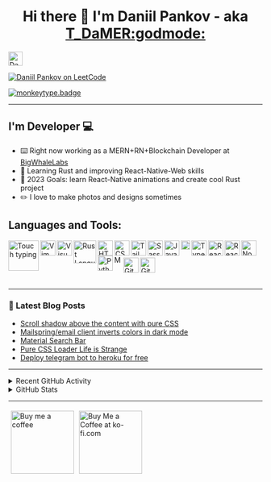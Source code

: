 <h1 align="center">Hi there 👋 I'm Daniil Pankov - aka <a href="https://taplink.cc/1_damer">T_DaMER:godmode:</a></h1> 


<!-- [![Website](https://img.shields.io/website?label=https://github.com/T-Damer/myPortfolio&style=for-the-badge&url=https%3A%2F%2Fhttps://github.com/T-Damer/myPortfolio)](https://github.com/T-Damer/myPortfolio) -->

<!-- <a href="https://stackoverflow.com/users/14385332/t-damer"><img src="https://stackoverflow.com/users/flair/14385332.png?theme=dark" width="208" height="58" alt="profile for T_DaMER at Stack Overflow, Q&amp;A for professional and enthusiast programmers" title="profile for T_DaMER at Stack Overflow, Q&amp;A for professional and enthusiast programmers"></a> -->

<!-- <a href="https://www.hackthebox.com/badge/image/1376915 -->

<a href="https://www.codewars.com/users/T_DaMER/"><img src="https://www.codewars.com/users/T_DaMER/badges/large" height="28px" alt="Daniil Pankov on Codewars" title="Daniil Pankov on Codewars"></a> 

<a href="https://leetcode.com/T-Damer/" ><img src="https://img.shields.io/badge/dynamic/json?style=for-the-badge&labelColor=black&color=%23ffa116&label=Solved&query=solved&url=https%3A%2F%2Fleetcode-badge.vercel.app%2Fapi%2Fusers%2FT-Damer&logo=leetcode&logoColor=yellow" alt="Daniil Pankov on LeetCode" title="Daniil Pankov on LeetCode" /> </a>

[![monkeytype.badge]](https://monkeytype.com/profile/t_damer)

---

## I'm Developer 💻

- ⌨️ Right now working as a MERN+RN+Blockchain Developer at [BigWhaleLabs](https://github.com/BigWhaleLabs)
- 🦀 Learning Rust and improving React-Native-Web skills
- 🏹 2023 Goals: learn React-Native animations and create cool Rust project
- ✏️ I love to make photos and designs sometimes

<!-- ## Contact me:
[<img style="margin: 5px" align="left" alt="T.DaM∑R | Discord" width="50px" src="https://user-images.githubusercontent.com/49658988/147961619-e55ef10b-ac9a-42e9-b0ea-eea37e5b6674.png" />][discord]
[<img style="margin: 5px" align="left" alt="T.DaM∑R | Twitter" width="50px" src="https://user-images.githubusercontent.com/49658988/147961429-6bf4debe-f7b7-4fc2-b5f6-34c1d72eada6.png" />][twitter]
[<img style="margin: 5px" align="left" alt="T.DaM∑R | LinkedIn" width="50px" src="https://user-images.githubusercontent.com/49658988/147961472-41726a08-9490-4b09-b36d-65ba477e66c8.png" />][linkedin]
[<img style="margin: 5px" align="left" alt="T.DaM∑R | Instagram" width="50px" src="https://user-images.githubusercontent.com/49658988/147961566-4a14ac13-a434-4ee6-ba95-9c0305677847.png" />][instagram
 -->

## Languages and Tools:

[<img align="left" alt="Touch typing" width="60px" src="https://user-images.githubusercontent.com/49658988/187408876-981ba985-60dd-4b36-bdb9-0a1138c5c0c1.png" />][thisrepo]
[<img align="left" alt="Vim" width="30px" src="https://user-images.githubusercontent.com/49658988/169137953-8458d8ca-8211-4a9f-a524-7e83c9376ae6.png" />][thisrepo]
[<img align="left" alt="Visual Studio Code" width="30px" src="https://user-images.githubusercontent.com/49658988/147962349-8f85d228-bbbb-4378-859c-19bd8d554165.png" />][thisrepo]
[<img align="left" alt="Rust Language" width="45px" src="https://user-images.githubusercontent.com/49658988/185892420-e7fa3a3a-8791-492a-9877-777b3a6b96c6.png" />][thisrepo]
[<img align="left" alt="HTML5" width="30px" src="https://user-images.githubusercontent.com/49658988/147962335-97f9f47e-9082-433c-8650-deac50c2dc08.png" />][thisrepo]
[<img align="left" alt="CSS3" width="30px" src="https://user-images.githubusercontent.com/49658988/147962309-c3100993-c758-46bb-9518-c353cf4fab47.png" />][thisrepo]
[<img align="left" alt="Tailwind" width="30px" src="https://user-images.githubusercontent.com/49658988/147962285-81f7664a-ccf9-4c1d-89d3-aaa83cac8e1f.png" />][thisrepo]
[<img align="left" alt="Sass" width="30px" src="https://user-images.githubusercontent.com/49658988/147962249-7bac51c8-061b-4248-94ce-29bb54d1e7e7.png" />][thisrepo]
[<img align="left" alt="JavaScript" width="30px" src="https://user-images.githubusercontent.com/49658988/147962219-24c88371-8fe3-4ae7-b367-553f429696bc.png" />][thisrepo]
[<img align="left" alt="Solidity" width="18px" src="https://user-images.githubusercontent.com/49658988/184941161-0dc38e45-ac8b-49c7-a634-56d66a8fa023.png" />][thisrepo]
[<img align="left" alt="TypeScript" width="30px" src="https://user-images.githubusercontent.com/49658988/147963173-63c79011-f036-4cab-b640-8a3302977481.png" />][thisrepo]
[<img align="left" alt="React" width="30px" src="https://user-images.githubusercontent.com/49658988/147962186-03112f17-c3dc-419d-9e03-b8f946a7f259.png" />][thisrepo]
[<img align="left" alt="React-Native" width="30px" src="https://user-images.githubusercontent.com/49658988/214244540-812b9297-d2ba-4bc8-bc6a-3babd040a1fd.png" />][thisrepo]
[<img align="left" alt="Node.js" width="30px" src="https://user-images.githubusercontent.com/49658988/147962164-6c767b2d-ae62-4367-8432-5cf12c5da2c3.png" />][thisrepo]
[<img align="left" alt="Python" width="30px" src="https://user-images.githubusercontent.com/49658988/147962117-b3aa0885-26e3-4623-b97d-56a02ccbc6b0.png" />][thisrepo]
[<img align="left" alt="MongoDB" width="15px" src="https://user-images.githubusercontent.com/49658988/147962638-a8cf1459-370c-41a5-bc8f-3bb53fbec957.png" />][thisrepo]
<br />
<br />
[<img align="left" alt="Git" width="30px" src="https://user-images.githubusercontent.com/49658988/147962068-0df2df18-b71d-43ab-b493-eb68dd92976b.png" />][thisrepo]
[<img align="left" alt="GitHub" width="30px" src="https://user-images.githubusercontent.com/49658988/147961396-9758386d-92e0-4ee3-8903-9c6e3856f495.png"/>][thisrepo]

<br />
<br />

---

### 📕 Latest Blog Posts

<!-- BLOG-POST-LIST:START -->
- [Scroll shadow above the content with pure CSS](https://dev.to/tdamer/scroll-shadow-above-the-content-with-pure-css-41a3)
- [Mailspring/email client inverts colors in dark mode](https://dev.to/tdamer/mailspringemail-client-inverts-colors-in-dark-mode-1h4j)
- [Material Search Bar](https://dev.to/tdamer/material-search-bar-2l45)
- [Pure CSS Loader Life is Strange](https://dev.to/tdamer/pure-css-loader-life-is-strange-1bod)
- [Deploy telegram bot to heroku for free](https://dev.to/tdamer/deploy-telegram-bot-to-heroku-for-free-h67)
<!-- BLOG-POST-LIST:END -->

---

<details>
  <summary>Recent GitHub Activity</summary>
  
<!--RECENT_ACTIVITY:start-->
1. ⬆️ Pushed 2 commit(s) to [BigWhaleLabs/attestor](https://github.com/BigWhaleLabs/attestor)<br>
2. 🎉 Merged PR [#64](https://github.com/BigWhaleLabs/attestor/pull/64) in [BigWhaleLabs/attestor](https://github.com/BigWhaleLabs/attestor)<br>
3. 💪 Opened PR [#64](https://github.com/BigWhaleLabs/attestor/pull/64) in [BigWhaleLabs/attestor](https://github.com/BigWhaleLabs/attestor)<br>
4. ⬆️ Pushed 3 commit(s) to [BigWhaleLabs/obss-ipfs-uploader](https://github.com/BigWhaleLabs/obss-ipfs-uploader)<br>
5. 🎉 Merged PR [#17](https://github.com/BigWhaleLabs/obss-ipfs-uploader/pull/17) in [BigWhaleLabs/obss-ipfs-uploader](https://github.com/BigWhaleLabs/obss-ipfs-uploader)<br>
<!--RECENT_ACTIVITY:end-->

<!--RECENT_ACTIVITY:last_update-->
Last Updated: Wednesday, December 13th, 2023, 11:57:22 AM
<!--RECENT_ACTIVITY:last_update_end-->

</details>

<details>
  <summary>GitHub Stats</summary>
  <img align="left" alt="T.DaM∑R's GitHub Stats" src="https://github-readme-stats.vercel.app/api?username=T-Damer&&show_icons=true&title_color=ffffff&icon_color=ffcc33&text_color=ffcc33&bg_color=151515" />
</details>

---

<a href='https://www.buymeacoffee.com/tdamer' target='_blank'><img width='125' src='https://user-images.githubusercontent.com/49658988/160226554-5b151b02-50d3-4889-b92c-189c608dcd0d.png' alt='Buy me a coffee' style="margin: 5px" align="left" /></a>

<a href='https://ko-fi.com/L4L27UGGE' target='_blank'><img width='125' src='https://user-images.githubusercontent.com/49658988/160226750-01f3ff68-7fce-47ec-9ff5-cec270029351.png' alt='Buy Me a Coffee at ko-fi.com' style="margin: 5px" align="left"/></a>


[website]: https://t-damer.github.io/myPortfolio/#/
[discord]: https://discord.com/users/287475060493516810
[twitter]: https://twitter.com/True_Damer
[instagram]: https://www.instagram.com/t_damer/
[linkedin]: https://linkedin.com/in/t-damer
[thisrepo]: https://github.com/T-Damer/
[monkeytype.badge]: https://img.shields.io/endpoint?style=for-the-badge&url=https%3A%2F%2Fmonkeytype-badge-vhd5lan7mmhz.runkit.sh?message=90wpm
